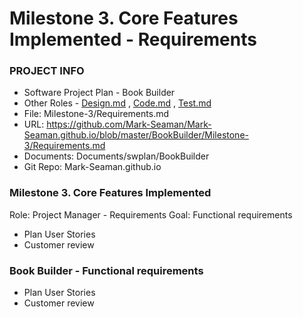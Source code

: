 # Milestone 3. Core Features Implemented - Requirements
### PROJECT INFO
- Software Project Plan - Book Builder
- Other Roles - [Design.md](Design.md) , 
                [Code.md](Code.md) , 
                [Test.md](Test.md)
- File: Milestone-3/Requirements.md
- URL: https://github.com/Mark-Seaman/Mark-Seaman.github.io/blob/master/BookBuilder/Milestone-3/Requirements.md
- Documents: Documents/swplan/BookBuilder
- Git Repo: Mark-Seaman.github.io

### Milestone 3. Core Features Implemented
Role: Project Manager - Requirements
Goal: Functional requirements
- Plan User Stories
- Customer review
 
### Book Builder - Functional requirements
- Plan User Stories
- Customer review

